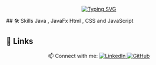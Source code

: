 <p align="center">
    <a href="https://git.io/typing-svg"><img src="https://readme-typing-svg.demolab.com?font=Lobster&size=28&duration=4000&pause=500&color=0D38FF&background=A3A7A800&center=true&vCenter=true&width=650&lines=Hi%2C+I'm+Mohamad+Rageh!+%F0%9F%91%8B;I'm+a+Third+year+Computer+Science+student+at+GUC" alt="Typing SVG" /></a>
</p>
## 🛠 Skills
Java , JavaFx Html , CSS and JavaScript

## 🔗 Links
<p align="center">
  📫 Connect with me: 
  <a href="https://www.linkedin.com/in/mohamad-rageh-7aa640263/">
    <img alt="LinkedIn" src="https://img.shields.io/badge/LinkedIn-0077B5?style=flat-square&logo=linkedin&logoColor=white" />
  </a>
  <a href="https://github.com/RagehM">
    <img alt="GitHub" src="https://img.shields.io/badge/GitHub-181717?style=flat-square&logo=github&logoColor=white" />
  </a>
</p>

